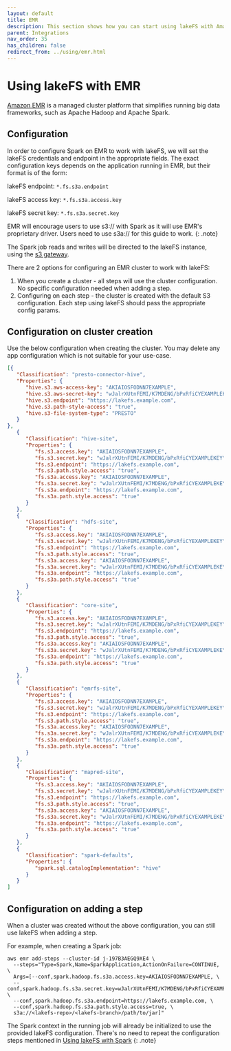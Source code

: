```yaml
---
layout: default
title: EMR
description: This section shows how you can start using lakeFS with Amazon EMR, an AWS managed service that simplifies running open-source big data frameworks.
parent: Integrations
nav_order: 35
has_children: false
redirect_from: ../using/emr.html
---
```


# Using lakeFS with EMR

[Amazon EMR](https://docs.aws.amazon.com/emr/latest/ManagementGuide/emr-what-is-emr.html) is a managed cluster platform that simplifies running big data frameworks, such as Apache Hadoop and Apache Spark.

## Configuration
In order to configure Spark on EMR to work with lakeFS, we will set the lakeFS credentials and endpoint in the appropriate fields.
The exact configuration keys depends on the application running in EMR, but their format is of the form:

lakeFS endpoint: `*.fs.s3a.endpoint`

lakeFS access key: `*.fs.s3a.access.key`

lakeFS secret key: `*.fs.s3a.secret.key`

EMR will encourage users to use s3:// with Spark as it will use EMR's proprietary driver. Users need to use s3a:// for this guide to work.
{: .note}

The Spark job reads and writes will be directed to the lakeFS instance, using the [s3 gateway](../understand/architecture.md#s3-gateway).

There are 2 options for configuring an EMR cluster to work with lakeFS:
1. When you create a cluster - all steps will use the cluster configuration.
   No specific configuration needed when adding a step.
1. Configuring on each step - the cluster is created with the default S3 configuration.
   Each step using lakeFS should pass the appropriate config params.

## Configuration on cluster creation

Use the below configuration when creating the cluster. You may delete any app configuration which is not suitable for your use-case.
```json
[{
   "Classification": "presto-connector-hive",
   "Properties": {
      "hive.s3.aws-access-key": "AKIAIOSFODNN7EXAMPLE",
      "hive.s3.aws-secret-key": "wJalrXUtnFEMI/K7MDENG/bPxRfiCYEXAMPLEKEY",
      "hive.s3.endpoint": "https://lakefs.example.com",
      "hive.s3.path-style-access": "true",
      "hive.s3-file-system-type": "PRESTO"
   }
},
   {
      "Classification": "hive-site",
      "Properties": {
         "fs.s3.access.key": "AKIAIOSFODNN7EXAMPLE",
         "fs.s3.secret.key": "wJalrXUtnFEMI/K7MDENG/bPxRfiCYEXAMPLEKEY",
         "fs.s3.endpoint": "https://lakefs.example.com",
         "fs.s3.path.style.access": "true",
         "fs.s3a.access.key": "AKIAIOSFODNN7EXAMPLE",
         "fs.s3a.secret.key": "wJalrXUtnFEMI/K7MDENG/bPxRfiCYEXAMPLEKEY",
         "fs.s3a.endpoint": "https://lakefs.example.com",
         "fs.s3a.path.style.access": "true"
      }
   },
   {
      "Classification": "hdfs-site",
      "Properties": {
         "fs.s3.access.key": "AKIAIOSFODNN7EXAMPLE",
         "fs.s3.secret.key": "wJalrXUtnFEMI/K7MDENG/bPxRfiCYEXAMPLEKEY",
         "fs.s3.endpoint": "https://lakefs.example.com",
         "fs.s3.path.style.access": "true",
         "fs.s3a.access.key": "AKIAIOSFODNN7EXAMPLE",
         "fs.s3a.secret.key": "wJalrXUtnFEMI/K7MDENG/bPxRfiCYEXAMPLEKEY",
         "fs.s3a.endpoint": "https://lakefs.example.com",
         "fs.s3a.path.style.access": "true"
      }
   },
   {
      "Classification": "core-site",
      "Properties": {
         "fs.s3.access.key": "AKIAIOSFODNN7EXAMPLE",
         "fs.s3.secret.key": "wJalrXUtnFEMI/K7MDENG/bPxRfiCYEXAMPLEKEY",
         "fs.s3.endpoint": "https://lakefs.example.com",
         "fs.s3.path.style.access": "true",
         "fs.s3a.access.key": "AKIAIOSFODNN7EXAMPLE",
         "fs.s3a.secret.key": "wJalrXUtnFEMI/K7MDENG/bPxRfiCYEXAMPLEKEY",
         "fs.s3a.endpoint": "https://lakefs.example.com",
         "fs.s3a.path.style.access": "true"
      }
   },
   {
      "Classification": "emrfs-site",
      "Properties": {
         "fs.s3.access.key": "AKIAIOSFODNN7EXAMPLE",
         "fs.s3.secret.key": "wJalrXUtnFEMI/K7MDENG/bPxRfiCYEXAMPLEKEY",
         "fs.s3.endpoint": "https://lakefs.example.com",
         "fs.s3.path.style.access": "true",
         "fs.s3a.access.key": "AKIAIOSFODNN7EXAMPLE",
         "fs.s3a.secret.key": "wJalrXUtnFEMI/K7MDENG/bPxRfiCYEXAMPLEKEY",
         "fs.s3a.endpoint": "https://lakefs.example.com",
         "fs.s3a.path.style.access": "true"
      }
   },
   {
      "Classification": "mapred-site",
      "Properties": {
         "fs.s3.access.key": "AKIAIOSFODNN7EXAMPLE",
         "fs.s3.secret.key": "wJalrXUtnFEMI/K7MDENG/bPxRfiCYEXAMPLEKEY",
         "fs.s3.endpoint": "https://lakefs.example.com",
         "fs.s3.path.style.access": "true",
         "fs.s3a.access.key": "AKIAIOSFODNN7EXAMPLE",
         "fs.s3a.secret.key": "wJalrXUtnFEMI/K7MDENG/bPxRfiCYEXAMPLEKEY",
         "fs.s3a.endpoint": "https://lakefs.example.com",
         "fs.s3a.path.style.access": "true"
      }
   },
   {
      "Classification": "spark-defaults",
      "Properties": {
         "spark.sql.catalogImplementation": "hive"
      }
   }
]
```

## Configuration on adding a step

When a cluster was created without the above configuration, you can still use lakeFS when adding a step.

For example, when creating a Spark job:

```shell
aws emr add-steps --cluster-id j-197B3AEGQ9XE4 \
  --steps="Type=Spark,Name=SparkApplication,ActionOnFailure=CONTINUE, \
  Args=[--conf,spark.hadoop.fs.s3a.access.key=AKIAIOSFODNN7EXAMPLE, \
  --conf,spark.hadoop.fs.s3a.secret.key=wJalrXUtnFEMI/K7MDENG/bPxRfiCYEXAMPLEKEY, \
  --conf,spark.hadoop.fs.s3a.endpoint=https://lakefs.example.com, \
  --conf,spark.hadoop.fs.s3a.path.style.access=true, \
  s3a://<lakefs-repo>/<lakefs-branch>/path/to/jar]"
```

The Spark context in the running job will already be initialized to use the provided lakeFS configuration.
There's no need to repeat the configuration steps mentioned in [Using lakeFS with Spark](spark.md#Configuration)
{: .note}
